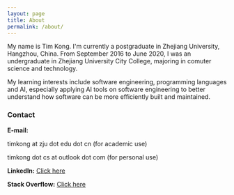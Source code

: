 ```yaml
---
layout: page
title: About
permalink: /about/
---
```


My name is Tim Kong. I'm currently a postgraduate in Zhejiang University, Hangzhou, China. From September 2016 to June 2020, I was an undergraduate in Zhejiang University City College, majoring in comuter science and technology.

My learning interests include software engineering, programming languages and AI, especially applying AI tools on software engineering to better understand how software can be more efficiently built and maintained.

### Contact

**E-mail:**

timkong at zju dot edu dot cn (for academic use)

timkong dot cs at outlook dot com (for personal use)

**LinkedIn:** [Click here](https://www.linkedin.com/in/tim-kong-zju)

**Stack Overflow:** [Click here](https://stackoverflow.com/users/13769738/tim-kong?tab=profile)

